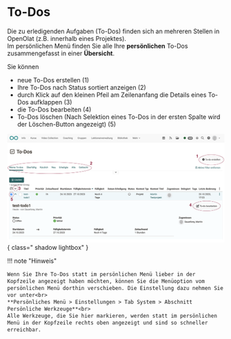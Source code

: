 # To-Dos

Die zu erledigenden Aufgaben (To-Dos) finden sich an mehreren Stellen in OpenOlat (z.B. innerhalb eines Projektes).<br> Im persönlichen Menü finden Sie alle Ihre **persönlichen** To-Dos zusammengefasst in einer **Übersicht**.

Sie können

* neue To-Dos erstellen (1)
* Ihre To-Dos nach Status sortiert anzeigen (2)
* durch Klick auf den kleinen Pfeil am Zeilenanfang die Details eines To-Dos aufklappen (3)
* die To-Dos bearbeiten (4)
* To-Dos löschen (Nach Selektion eines To-Dos in der ersten Spalte wird der Löschen-Button angezeigt) (5)

![to-do_example_v1_de.png](assets/to-do_example_v1_de.png){ class=" shadow lightbox" }


!!! note "Hinweis"

    Wenn Sie Ihre To-Dos statt im persönlichen Menü lieber in der Kopfzeile angezeigt haben möchten, können Sie die Menüoption vom persönlichen Menü dorthin verschieben. Die Einstellung dazu nehmen Sie vor unter<br>
    **Persönliches Menü > Einstellungen > Tab System > Abschnitt Persönliche Werkzeuge**<br>
    Alle Werkzeuge, die Sie hier markieren, werden statt im persönlichen Menü in der Kopfzeile rechts oben angezeigt und sind so schneller erreichbar.